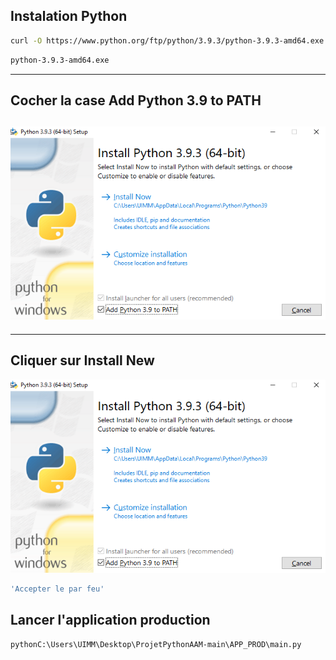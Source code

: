 ## Instalation Python
```bash
curl -O https://www.python.org/ftp/python/3.9.3/python-3.9.3-amd64.exe
```
```bash
python-3.9.3-amd64.exe
```
---------------------------------------------------------------------------------
__Cocher la case Add Python 3.9 to PATH__
---------------------------------------------------------------------------------

![Cocher la case Add Python 3.9 to PATH](Image_README/MicrosoftTeams-image-2.png)
----------------------------------------------------------------------------------
----------------------------------------------------------------------------------  
__Cliquer sur Install New__ 
---------------------------------------------------------------------------------

![Cliquer sur Install New](Image_README/MicrosoftTeams-image-2.png)
```bash
'Accepter le par feu'
```

## Lancer l'application production
```bash
pythonC:\Users\UIMM\Desktop\ProjetPythonAAM-main\APP_PROD\main.py
```
